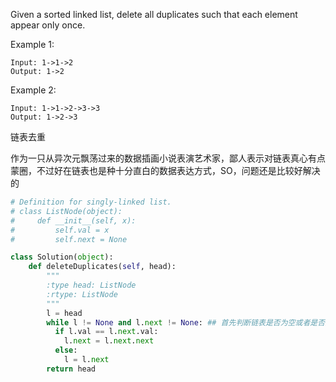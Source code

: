 Given a sorted linked list, delete all duplicates such that each element appear only once.

Example 1:
```
Input: 1->1->2
Output: 1->2
```
Example 2:
```
Input: 1->1->2->3->3
Output: 1->2->3
```
链表去重

作为一只从异次元飘荡过来的数据插画小说表演艺术家，鄙人表示对链表真心有点蒙圈，不过好在链表也是种十分直白的数据表达方式，SO，问题还是比较好解决的
```python
# Definition for singly-linked list.
# class ListNode(object):
#     def __init__(self, x):
#         self.val = x
#         self.next = None

class Solution(object):
    def deleteDuplicates(self, head):
        """
        :type head: ListNode
        :rtype: ListNode
        """
        l = head 
        while l != None and l.next != None: ## 首先判断链表是否为空或者是否只有1个结点 
          if l.val == l.next.val: 
            l.next = l.next.next 
          else: 
            l = l.next 
        return head
